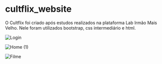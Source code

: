 # cultflix_website

O Cultflix foi criado após estudos realizados na plataforma Lab Irmão Mais Velho. Nele foram utilizados bootstrap, css intermediário e html.

![Login](https://user-images.githubusercontent.com/82274021/115308727-8e765d00-a141-11eb-84fe-774425d2bbdf.png)

![Home (1)](https://user-images.githubusercontent.com/82274021/115308742-93d3a780-a141-11eb-84dd-9e5dbb3464a0.png)

![Filme](https://user-images.githubusercontent.com/82274021/115308747-96360180-a141-11eb-8183-4639b0906e4f.png)
